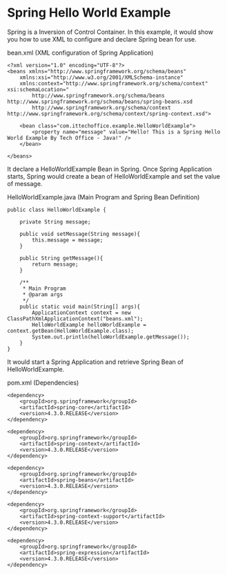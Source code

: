 # Spring Hello World Example

Spring is a Inversion of Control Container. In this example, it would show you how to use XML to configure and declare Spring bean for use. 

bean.xml (XML configuration of Spring Application)
```
<?xml version="1.0" encoding="UTF-8"?>
<beans xmlns="http://www.springframework.org/schema/beans"
    xmlns:xsi="http://www.w3.org/2001/XMLSchema-instance"
    xmlns:context="http://www.springframework.org/schema/context" xsi:schemaLocation="
        http://www.springframework.org/schema/beans http://www.springframework.org/schema/beans/spring-beans.xsd
        http://www.springframework.org/schema/context http://www.springframework.org/schema/context/spring-context.xsd">

	<bean class="com.ittechoffice.example.HelloWorldExample">
		<property name="message" value="Hello! This is a Spring Hello World Example By Tech Office - Java!" />
	</bean>

</beans>
```

It declare a HelloWorldExample Bean in Spring. Once Spring Application starts, Spring would create a bean of HelloWorldExample and set the value of message. 

HelloWorldExample.java (Main Program and Spring Bean Definition)
```
public class HelloWorldExample {
	
	private String message;
	
	public void setMessage(String message){
		this.message = message;
	}
	
	public String getMessage(){
		return message;
	}
	
	/**
	 * Main Program 
	 * @param args
	 */
	public static void main(String[] args){
		ApplicationContext context = new ClassPathXmlApplicationContext("beans.xml");
		HelloWorldExample helloWorldExample = context.getBean(HelloWorldExample.class);
		System.out.println(helloWorldExample.getMessage());
	}
}

```
It would start a Spring Application and retrieve Spring Bean of HelloWorldExample. 


pom.xml (Dependencies)
```
<dependency>
	<groupId>org.springframework</groupId>
	<artifactId>spring-core</artifactId>
	<version>4.3.0.RELEASE</version>
</dependency>

<dependency>
	<groupId>org.springframework</groupId>
	<artifactId>spring-context</artifactId>
	<version>4.3.0.RELEASE</version>
</dependency>

<dependency>
	<groupId>org.springframework</groupId>
	<artifactId>spring-beans</artifactId>
	<version>4.3.0.RELEASE</version>
</dependency>

<dependency>
	<groupId>org.springframework</groupId>
	<artifactId>spring-context-support</artifactId>
	<version>4.3.0.RELEASE</version>
</dependency>

<dependency>
	<groupId>org.springframework</groupId>
	<artifactId>spring-expression</artifactId>
	<version>4.3.0.RELEASE</version>
</dependency>
```